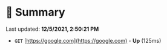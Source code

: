 # 📖 Summary
Last updated: **12/5/2021, 2:50:21 PM**

- `GET` [https://google.com](https://google.com) - **Up** (125ms)

